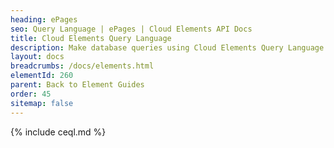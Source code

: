 ```yaml
---
heading: ePages
seo: Query Language | ePages | Cloud Elements API Docs
title: Cloud Elements Query Language
description: Make database queries using Cloud Elements Query Language.
layout: docs
breadcrumbs: /docs/elements.html
elementId: 260
parent: Back to Element Guides
order: 45
sitemap: false
---
```


{% include ceql.md %}

